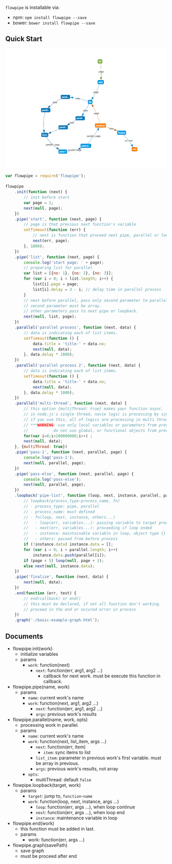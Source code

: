 `flowpipe` is installable via:

- npm: `npm install flowpipe --save`
- bower: `bower install flowpipe --save`

## Quick Start

![Image of Graph](resources/graph-image.png)

```javascript
var flowpipe = require('flowpipe');

flowpipe
    .init(function (next) {
        // init before start
        var page = 1;
        next(null, page);
    })
    .pipe('start', function (next, page) {
        // page is that previous next function's variable
        setTimeout(function (err) {
            // next is function that proceed next pipe, parallel or loopback
            next(err, page);
        }, 1000);
    })
    .pipe('list', function (next, page) {
        console.log('start page: ' + page);
        // preparing list for parallel
        var list = [{no: 1}, {no: 2}, {no: 3}];
        for (var i = 0; i < list.length; i++) {
            list[i].page = page;
            list[i].delay = 3 - i; // delay time in parallel process
        }
        // next before parallel, pass only second parameter to parallel process.
        // second parameter must be array.
        // other parameters pass to next pipe or loopback.
        next(null, list, page);
    })
    .parallel('parallel process', function (next, data) {
        // data is indicating each of list items.
        setTimeout(function () {
            data.title = 'title-' + data.no;
            next(null, data);
        }, data.delay * 1000);
    })
    .parallel('parallel process 2', function (next, data) {
        // data is indicating each of list items.
        setTimeout(function () {
            data.title = 'title-' + data.no;
            next(null, data);
        }, data.delay * 1000);
    })
    .parallel('multi-thread', function (next, data) {
        // this option {multiThread: true} makes your function async.
        // in node.js's single thread, navie logic is processing by single thread.
        // if you use this, all of logics are processing in multi thread.
        // ***WARNING: use only local variables or parameters from previous pipe.
        //           do not use global, or functional objects from previous pipe.
        for(var i=0;i<100000000;i++) ;
        next(null, data);
    }, {multiThread: true})
    .pipe('pass-1', function (next, parallel, page) {
        console.log('pass-1');
        next(null, parallel, page);
    })
    .pipe('pass-else', function (next, parallel, page) {
        console.log('pass-else');
        next(null, parallel, page);
    })
    .loopback('pipe-list', function (loop, next, instance, parallel, page) {
        // loopback(process_type-process_name, fn)
        // - process_type: pipe, parallel
        // - process_name: must defined
        // - fn(loop, next, instance, others...)
        //   - loop(err, variables...): passing variable to target process
        //   - next(err, variables...): proceeding if loop ended
        //   - instance: maintainable variable in loop, object type {}
        //   - others: passed from before process
        if (!instance.data) instance.data = [];
        for (var i = 0; i < parallel.length; i++)
            instance.data.push(parallel[i]);
        if (page < 5) loop(null, page + 1);
        else next(null, instance.data);
    })
    .pipe('finalize', function (next, data) {
        next(null, data);
    })
    .end(function (err, test) {
        // end(callback) or end()
        // this must be declared, if not all function don't working.
        // proceed in the end or occured error in process
    })
    .graph('./basic-example-graph.html');
```

## Documents

- flowpipe.init(work)
    - initialize variables
    - params
        - `work`: function(next)
            - `next`: function(err, arg1, arg2 ...)
                - callback for next work. must be execute this function in callback.
- flowpipe.pipe(name, work)
    - params
        - `name`: current work's name
        - `work`: function(next, arg1, arg2 ...)
            - `next`: function(err, arg1, arg2 ...)
            - `args`: previous work's results
- flowpipe.parallel(name, work, opts)
    - processing work in parallel.
    - params
        - `name`: current work's name
        - `work`: function(next, list_item, args ...)
            - `next`: function(err, item)
                - `item`: sync items to list
            - `list_item`: parameter in previous work's first variable. must be array in previous.
            - `args`: previous work's results, not array
        - `opts`:
            - multiThread: default `false`
- flowpipe.loopback(target, work)
    - params
        - `target`: jump to, `function`-`name`
        - `work`: function(loop, next, instance, args ...)
            - `loop`: function(err, args ...), when loop continue
            - `next`: function(err, args ...), when loop end
            - `instance`: maintenance variable in loop
- flowpipe.end(work)
    - this function must be added in last.
    - params
        - work: function(err, args ...)
- flowpipe.graph(savePath)
    - save graph
    - must be proceed after end